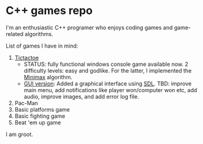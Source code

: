 # C++ games repo

I'm an enthusiastic C++ programer who enjoys coding games and game-related algorithms. 

List of games I have in mind: 
1. [Tictactoe](https://github.com/amonteir/games/tree/master/tictactoe)
   * STATUS: fully functional windows console game available now. 2 difficulty levels: easy and godlike. For the latter, I implemented the [Minimax](https://en.wikipedia.org/wiki/Minimax) algorithm.
   * [GUI version](https://github.com/amonteir/games/tree/master/tictactoe_gui): Added a graphical interface using [SDL](https://www.libsdl.org/). TBD: improve main menu, add notifications like player won/computer won etc, add audio, improve images, and add error log file.
2. Pac-Man
3. Basic platforms game
4. Basic fighting game
5. Beat 'em up game

I am groot.
